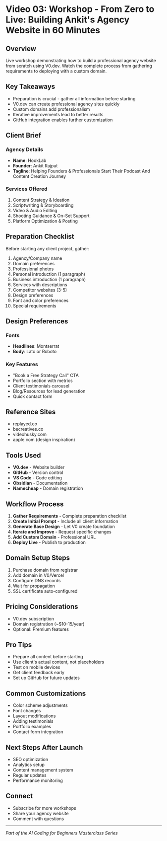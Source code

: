 # Video 03: Workshop - From Zero to Live: Building Ankit's Agency Website in 60 Minutes

## Overview
Live workshop demonstrating how to build a professional agency website from scratch using V0.dev. Watch the complete process from gathering requirements to deploying with a custom domain.

## Key Takeaways
- Preparation is crucial - gather all information before starting
- V0.dev can create professional agency sites quickly
- Custom domains add professionalism
- Iterative improvements lead to better results
- GitHub integration enables further customization

## Client Brief

### Agency Details
- **Name**: HookLab
- **Founder**: Ankit Rajput
- **Tagline**: Helping Founders & Professionals Start Their Podcast And Content Creation Journey

### Services Offered
1. Content Strategy & Ideation
2. Scriptwriting & Storyboarding
3. Video & Audio Editing
4. Shooting Guidance & On-Set Support
5. Platform Optimization & Posting

## Preparation Checklist

Before starting any client project, gather:

1. Agency/Company name
2. Domain preferences
3. Professional photos
4. Personal introduction (1 paragraph)
5. Business introduction (1 paragraph)
6. Services with descriptions
7. Competitor websites (3-5)
8. Design preferences
9. Font and color preferences
10. Special requirements

## Design Preferences

### Fonts
- **Headlines**: Montserrat
- **Body**: Lato or Roboto

### Key Features
- "Book a Free Strategy Call" CTA
- Portfolio section with metrics
- Client testimonials carousel
- Blog/Resources for lead generation
- Quick contact form

## Reference Sites
- replayed.co
- becreatives.co
- videohusky.com
- apple.com (design inspiration)

## Tools Used
- **V0.dev** - Website builder
- **GitHub** - Version control
- **VS Code** - Code editing
- **Obsidian** - Documentation
- **Namecheap** - Domain registration

## Workflow Process

1. **Gather Requirements** - Complete preparation checklist
2. **Create Initial Prompt** - Include all client information
3. **Generate Base Design** - Let V0 create foundation
4. **Iterate and Improve** - Request specific changes
5. **Add Custom Domain** - Professional URL
6. **Deploy Live** - Publish to production

## Domain Setup Steps
1. Purchase domain from registrar
2. Add domain in V0/Vercel
3. Configure DNS records
4. Wait for propagation
5. SSL certificate auto-configured

## Pricing Considerations
- V0.dev subscription
- Domain registration (~$10-15/year)
- Optional: Premium features

## Pro Tips
- Prepare all content before starting
- Use client's actual content, not placeholders
- Test on mobile devices
- Get client feedback early
- Set up GitHub for future updates

## Common Customizations
- Color scheme adjustments
- Font changes
- Layout modifications
- Adding testimonials
- Portfolio examples
- Contact form integration

## Next Steps After Launch
- SEO optimization
- Analytics setup
- Content management system
- Regular updates
- Performance monitoring

## Connect
- Subscribe for more workshops
- Share your agency website
- Comment with questions

---

*Part of the AI Coding for Beginners Masterclass Series*